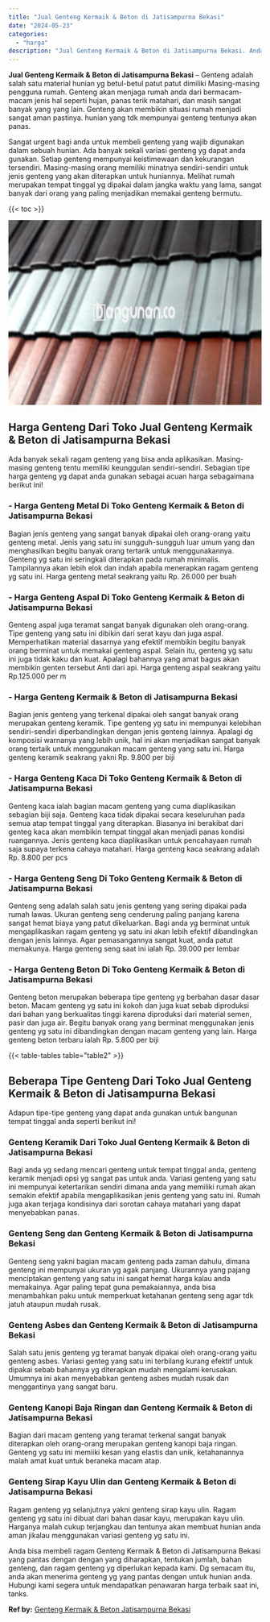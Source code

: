 ```yaml
---
title: "Jual Genteng Kermaik & Beton di Jatisampurna Bekasi"
date: "2024-05-23"
categories: 
  - "harga"
description: "Jual Genteng Kermaik & Beton di Jatisampurna Bekasi. Anda bisa membeli ragam Genteng Kermaik & Beton di Jatisampurna Bekasi yang pantas dengan dengan yang di..."
---
```


**Jual Genteng Kermaik & Beton di Jatisampurna Bekasi** – Genteng adalah salah satu material hunian yg betul-betul patut patut dimiliki Masing-masing pengguna rumah. Genteng akan menjaga rumah anda dari bermacam-macam jenis hal seperti hujan, panas terik matahari, dan masih sangat banyak yang yang lain. Genteng akan membikin situasi rumah menjadi sangat aman pastinya. hunian yang tdk mempunyai genteng tentunya akan panas.

Sangat urgent bagi anda untuk membeli genteng yang wajib digunakan dalam sebuah hunian. Ada banyak sekali variasi genteng yg dapat anda gunakan. Setiap genteng mempunyai keistimewaan dan kekurangan tersendiri. Masing-masing orang memiliki minatnya sendiri-sendiri untuk jenis genteng yang akan diterapkan untuk huniannya. Melihat rumah merupakan tempat tinggal yg dipakai dalam jangka waktu yang lama, sangat banyak dari orang yang paling menjadikan memakai genteng bermutu.

{{< toc >}}

![Jual Genteng Kermaik & Beton di Jatisampurna Bekasi](/images/genteng-minimalis-murah12.png)

## Harga Genteng Dari Toko Jual Genteng Kermaik & Beton di Jatisampurna Bekasi

Ada banyak sekali ragam genteng yang bisa anda aplikasikan. Masing-masing genteng tentu memiliki keunggulan sendiri-sendiri. Sebagian tipe harga genteng yg dapat anda gunakan sebagai acuan harga sebagaimana berikut ini!

### \- Harga Genteng Metal Di Toko Genteng Kermaik & Beton di Jatisampurna Bekasi

Bagian jenis genteng yang sangat banyak dipakai oleh orang-orang yaitu genteng metal. Jenis yang satu ini sungguh-sungguh luar umum yang dan menghasilkan begitu banyak orang tertarik untuk menggunakannya. Genteng yg satu ini seringkali diterapkan pada rumah minimalis. Tampilannya akan lebih elok dan indah apabila menerapkan ragam genteng yg satu ini. Harga genteng metal seakrang yaitu Rp. 26.000 per buah

### \- Harga Genteng Aspal Di Toko Genteng Kermaik & Beton di Jatisampurna Bekasi

Genteng aspal juga teramat sangat banyak digunakan oleh orang-orang. Tipe genteng yang satu ini dibikin dari serat kayu dan juga aspal. Memperhatikan material dasarnya yang efektif membikin begitu banyak orang berminat untuk memakai genteng aspal. Selain itu, genteng yg satu ini juga tidak kaku dan kuat. Apalagi bahannya yang amat bagus akan membikin genten tersebut Anti dari api. Harga genteng aspal seakrang yaitu Rp.125.000 per m

### \- Harga Genteng Kermaik & Beton di Jatisampurna Bekasi

Bagian jenis genteng yang terkenal dipakai oleh sangat banyak orang merupakan genteng keramik. Tipe genteng yg satu ini mempunyai kelebihan sendiri-sendiri diperbandingkan dengan jenis genteng lainnya. Apalagi dg komposisi warnanya yang lebih unik, hal ini akan menjadikan sangat banyak orang tertaik untuk menggunakan macam genteng yang satu ini. Harga genteng keramik seakrang yakni Rp. 9.800 per biji

### \- Harga Genteng Kaca Di Toko Genteng Kermaik & Beton di Jatisampurna Bekasi

Genteng kaca ialah bagian macam genteng yang cuma diaplikasikan sebagian biji saja. Genteng kaca tidak dipakai secara keseluruhan pada semua atap tempat tinggal yang diterapkan. Biasanya ini berakibat dari genteg kaca akan membikin tempat tinggal akan menjadi panas kondisi ruangannya. Jenis genteng kaca diaplikasikan untuk pencahayaan rumah saja supaya terkena cahaya matahari. Harga genteng kaca seakrang adalah Rp. 8.800 per pcs

### \- Harga Genteng Seng Di Toko Genteng Kermaik & Beton di Jatisampurna Bekasi

Genteng seng adalah salah satu jenis genteng yang sering dipakai pada rumah lawas. Ukuran genteng seng cenderung paling panjang karena sangat hemat biaya yang patut dikeluarkan. Bagi anda yg berminat untuk mengaplikasikan ragam genteng yg satu ini akan lebih efektif dibandingkan dengan jenis lainnya. Agar pemasangannya sangat kuat, anda patut memakunya. Harga genteng seng saat ini ialah Rp. 39.000 per lembar

### \- Harga Genteng Beton Di Toko Genteng Kermaik & Beton di Jatisampurna Bekasi

Genteng beton merupakan beberapa tipe genteng yg berbahan dasar dasar beton. Macam genteng yg satu ini kokoh dan juga kuat sebab diproduksi dari bahan yang berkualitas tinggi karena diproduksi dari material semen, pasir dan juga air. Begitu banyak orang yang berminat menggunakan jenis genteng yg satu ini dibandingkan dengan macam genteng yang lain. Harga genteng beton terbaru ialah Rp. 5.800 per biji

{{< table-tables table="table2" >}}

## Beberapa Tipe Genteng Dari Toko Jual Genteng Kermaik & Beton di Jatisampurna Bekasi

Adapun tipe-tipe genteng yang dapat anda gunakan untuk bangunan tempat tinggal anda seperti berikut ini!

### Genteng Keramik Dari Toko Jual Genteng Kermaik & Beton di Jatisampurna Bekasi

Bagi anda yg sedang mencari genteng untuk tempat tinggal anda, genteng keramik menjadi opsi yg sangat pas untuk anda. Variasi genteng yang satu ini mempunyai ketertarikan sendiri dimana anda yang memiliki rumah akan semakin efektif apabila mengaplikasikan jenis genteng yang satu ini. Rumah juga akan terjaga kondisinya dari sorotan cahaya matahari yang dapat menyebabkan panas.

### Genteng Seng dan Genteng Kermaik & Beton di Jatisampurna Bekasi

Genteng seng yakni bagian macam genteng pada zaman dahulu, dimana genteng ini mempunyai ukuran yg agak panjang. Ukurannya yang pajang menciptakan genteng yang satu ini sangat hemat harga kalau anda memakainya. Agar paling tepat guna pemakaiannya, anda bisa menambahkan paku untuk memperkuat ketahanan genteng seng agar tdk jatuh ataupun mudah rusak.

### Genteng Asbes dan Genteng Kermaik & Beton di Jatisampurna Bekasi

Salah satu jenis genteng yg teramat banyak dipakai oleh orang-orang yaitu genteng asbes. Variasi genteg yang satu ini terbilang kurang efektif untuk dipakai sebab bahannya yg diterapkan mudah mengalami kerusakan. Umumnya ini akan menyebabkan genteng asbes mudah rusak dan menggantinya yang sangat baru.

### Genteng Kanopi Baja Ringan dan Genteng Kermaik & Beton di Jatisampurna Bekasi

Bagian dari macam genteng yang teramat terkenal sangat banyak diterapkan oleh orang-orang merupakan genteng kanopi baja ringan. Genteng yg satu ini memiiki kesan yang elastis dan unik, ketahanannya malah amat kuat untuk beraneka macam atap.

### Genteng Sirap Kayu Ulin dan Genteng Kermaik & Beton di Jatisampurna Bekasi

Ragam genteng yg selanjutnya yakni genteng sirap kayu ulin. Ragam genteng yg satu ini dibuat dari bahan dasar kayu, merupakan kayu ulin. Harganya malah cukup terjangkau dan tentunya akan membuat hunian anda aman jikalau menggunakan variasi genteng yg satu ini.

Anda bisa membeli ragam Genteng Kermaik & Beton di Jatisampurna Bekasi yang pantas dengan dengan yang diharapkan, tentukan jumlah, bahan genteng, dan ragam genteng yg diperlukan kepada kami. Dg semacam itu, anda akan menerima genteng yg yang pantas dengan untuk hunian anda. Hubungi kami segera untuk mendapatkan penawaran harga terbaik saat ini, tanks.

**Ref by:**  [Genteng Kermaik & Beton  Jatisampurna Bekasi](https://id.wikipedia.org/wiki/Genteng)

